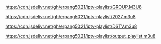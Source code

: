 https://cdn.jsdelivr.net/gh/erpang5021/iptv-playlist/GROUP.M3U8

https://cdn.jsdelivr.net/gh/erpang5021/iptv-playlist/2027.m3u8

https://cdn.jsdelivr.net/gh/erpang5021/iptv-playlist/DSTV.m3u8

https://cdn.jsdelivr.net/gh/erpang5021/iptv-playlist/output_playlist.m3u8
